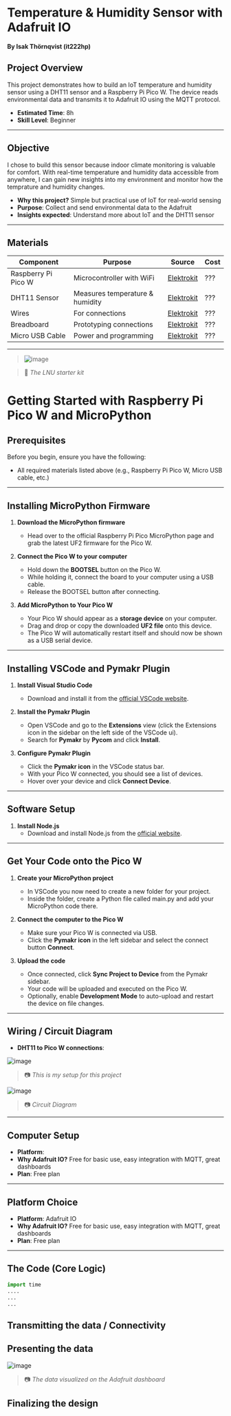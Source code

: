 #  Temperature & Humidity Sensor with Adafruit IO

**By Isak Thörnqvist (it222hp)**

## Project Overview

This project demonstrates how to build an IoT temperature and humidity sensor using a DHT11 sensor and a Raspberry Pi Pico W. The device reads environmental data and transmits it to Adafruit IO using the MQTT protocol.

- **Estimated Time**: 8h
- **Skill Level**: Beginner

---

## Objective

I chose to build this sensor because indoor climate monitoring is valuable for comfort. With real-time temperature and humidity data accessible from anywhere, I can gain new insights into my environment and monitor how the temprature and humidity changes.

- **Why this project?** Simple but practical use of IoT for real-world sensing  
- **Purpose**: Collect and send environmental data to the Adafruit
- **Insights expected**: Understand more about IoT and the DHT11 sensor

---

## Materials

| Component            | Purpose                          | Source         | Cost     |
|---------------------|----------------------------------|----------------|----------|
| Raspberry Pi Pico W | Microcontroller with WiFi        | [Elektrokit](https://www.electrokit.com/lnu-starter)  | ???    |
| DHT11 Sensor         | Measures temperature & humidity  | [Elektrokit](https://www.electrokit.com/lnu-starter)  | ???    |
| Wires         | For connections                  | [Elektrokit](https://www.electrokit.com/lnu-starter)  | ???    |
| Breadboard           | Prototyping connections          | [Elektrokit](https://www.electrokit.com/lnu-starter)  | ???    |
| Micro USB Cable      | Power and programming            | [Elektrokit](https://www.electrokit.com/lnu-starter)  | ???    |

---
> ![image](https://github.com/user-attachments/assets/fbb64cc1-1975-4b12-99f3-9d51146eba9f)

> 📸 *The LNU starter kit*


# Getting Started with Raspberry Pi Pico W and MicroPython

## Prerequisites

Before you begin, ensure you have the following:

-  All required materials listed above (e.g., Raspberry Pi Pico W, Micro USB cable, etc.)

---

## Installing MicroPython Firmware

1. **Download the MicroPython firmware**  
   - Head over to the official Raspberry Pi Pico MicroPython page and grab the latest UF2 firmware for the Pico W.

2. **Connect the Pico W to your computer**  
   - Hold down the **BOOTSEL** button on the Pico W.  
   - While holding it, connect the board to your computer using a USB cable.  
   - Release the BOOTSEL button after connecting.

3. **Add MicroPython to Your Pico W**  
   - Your Pico W should appear as a **storage device** on your computer.  
   - Drag and drop or copy the downloaded **UF2 file** onto this device.  
   - The Pico W will automatically restart itself and should now be shown as a USB serial device.

---

## Installing VSCode and Pymakr Plugin

1. **Install Visual Studio Code**  
   - Download and install it from the [official VSCode website](https://code.visualstudio.com/).

2. **Install the Pymakr Plugin**  
   - Open VSCode and go to the **Extensions** view (click the Extensions icon in the sidebar on the left side of the VSCode ui).  
   - Search for **Pymakr** by **Pycom** and click **Install**.

3. **Configure Pymakr Plugin**  
   - Click the **Pymakr icon** in the VSCode status bar.  
   - With your Pico W connected, you should see a list of devices.  
   - Hover over your device and click **Connect Device**.  

---

## Software Setup

1. **Install Node.js**  
   - Download and install Node.js from the [official website](https://nodejs.org/).
     
---

## Get Your Code onto the Pico W

1. **Create your MicroPython project**  
   - In VSCode you now need to create a new folder for your project.  
   - Inside the folder, create a Python file called main.py and add your MicroPython code there.

2. **Connect the computer to the Pico W**  
   - Make sure your Pico W is connected via USB.  
   - Click the **Pymakr icon** in the left sidebar and select the connect button **Connect**.

3. **Upload the code**  
   - Once connected, click **Sync Project to Device** from the Pymakr sidebar.  
   - Your code will be uploaded and executed on the Pico W.  
   - Optionally, enable **Development Mode** to auto-upload and restart the device on file changes.


---

## Wiring / Circuit Diagram

- **DHT11 to Pico W connections**:

![image](https://github.com/user-attachments/assets/3e130d46-c391-4f37-b86e-a9b10d97a70f)

> 📷 *This is my setup for this project*


![image](https://github.com/user-attachments/assets/ae0f405f-653d-4423-8792-f72e2822d633)

> 📷 *Circuit Diagram*

---

## Computer Setup 

- **Platform**: 
- **Why Adafruit IO?** Free for basic use, easy integration with MQTT, great dashboards  
- **Plan**: Free plan

---

## Platform Choice

- **Platform**: Adafruit IO
- **Why Adafruit IO?** Free for basic use, easy integration with MQTT, great dashboards  
- **Plan**: Free plan

---

## The Code (Core Logic)

```python
import time
....
...
...

```

## Transmitting the data / Connectivity

## Presenting the data

![image](https://github.com/user-attachments/assets/1ff5c080-709e-4589-891e-b71341ef9db4)

> 📷 *The data visualized on the Adafruit dashboard*


## Finalizing the design



